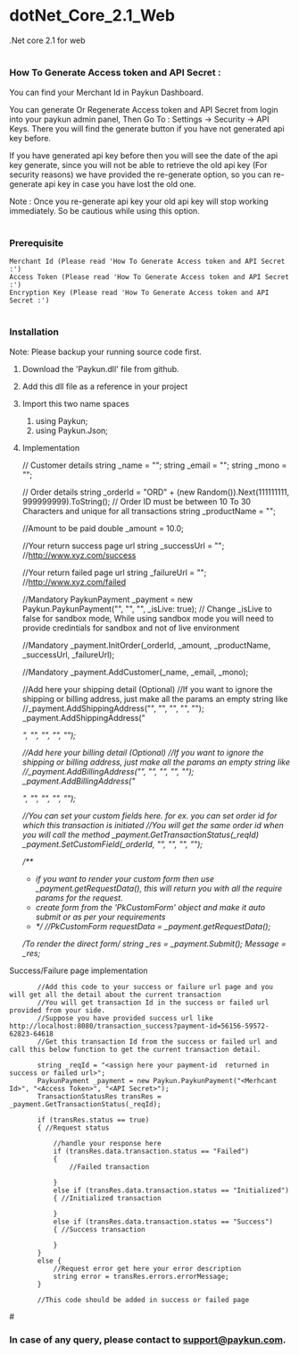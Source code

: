 # dotNet_Core_2.1_Web
.Net core 2.1 for web
# <h3>How To Generate Access token and API Secret :</h3>
You can find your Merchant Id in Paykun Dashboard.

You can generate Or Regenerate Access token and API Secret from login into your paykun admin panel, Then Go To : Settings -> Security -> API Keys. There you will find the generate button if you have not generated api key before.

If you have generated api key before then you will see the date of the api key generate, since you will not be able to retrieve the old api key (For security reasons) we have provided the re-generate option, so you can re-generate api key in case you have lost the old one.

Note : Once you re-generate api key your old api key will stop working immediately. So be cautious while using this option.

# <h3>Prerequisite</h3>
    Merchant Id (Please read 'How To Generate Access token and API Secret :')
    Access Token (Please read 'How To Generate Access token and API Secret :')
    Encryption Key (Please read 'How To Generate Access token and API Secret :')

# <h3>Installation</h3>
Note: Please backup your running source code first.
   1. Download the 'Paykun.dll' file from github.
   2. Add this dll file as a reference in your project
   3. Import this two name spaces 
        1) using Paykun;
        2) using Paykun.Json;

   4. Implementation
        
      
      // Customer details
      string _name = "<Customer Name>";
      string _email = "<Customer Email>";
      string _mono = "<Customer Mobile Number>";

       // Order details
       string _orderId = "ORD" + (new Random()).Next(111111111, 999999999).ToString(); // Order ID must be between 10 To 30 Characters and unique for all transactions
       string _productName = "<Name of the product>";

       //Amount to be paid
       double _amount = 10.0; 

       //Your return success page url
       string _successUrl = "<Success page url>"; //http://www.xyz.com/success

       //Your return failed page url
       string _failureUrl = "<Failure Url>"; //http://www.xyz.com/failed

       //Mandatory
       PaykunPayment _payment = new Paykun.PaykunPayment("<Merhcant Id>", "<Access Token>", "<API Secret>", _isLive: true); // Change _isLive to false for sandbox mode, While using sandbox mode you will need to provide credintials for sandbox and not of live environment

       //Mandatory
       _payment.InitOrder(_orderId, _amount, _productName, _successUrl, _failureUrl);

       //Mandatory
       _payment.AddCustomer(_name, _email, _mono);


       //Add here your shipping detail (Optional)
       //If you want to ignore the shipping or billing address, just make all the params an empty string like 
       //_payment.AddShippingAddress("", "", "", "", "");
       _payment.AddShippingAddress("<address>", "<country>", "<state>", "<city>", "<pincode>");

       //Add here your billing detail (Optional)
       //If you want to ignore the shipping or billing address, just make all the params an empty string like 
       //_payment.AddBillingAddress("", "", "", "", "");
       _payment.AddBillingAddress("<address>", "<country>", "<state>", "<city>", "<pincode>");

       //You can set your custom fields here. for ex. you can set order id for which this transaction is initiated
       //You will get the same order id when you will call the method  _payment.GetTransactionStatus(_reqId)
       _payment.SetCustomField(_orderId, "", "", "", "");

       /**
        * if you want to render your custom form then use _payment.getRequestData(), this will return you with all the require params for the request.
        * create form from the 'PkCustomForm' object and make it auto submit or as per your requirements
        * */
       //PkCustomForm requestData = _payment.getRequestData();

       /*To render the direct form*/
       string _res = _payment.Submit();
       Message = _res;
       
       
       
       
   Success/Failure page implementation
               
           //Add this code to your success or failure url page and you will get all the detail about the current transaction
           //You will get transaction Id in the success or failed url provided from your side.
           //Suppose you have provided success url like http://localhost:8080/transaction_success?payment-id=56156-59572-62823-64618
           //Get this transaction Id from the success or failed url and call this below function to get the current transaction detail.
    
           string _reqId = "<assign here your payment-id  returned in success or failed url>";
           PaykunPayment _payment = new Paykun.PaykunPayment("<Merhcant Id>", "<Access Token>", "<API Secret>");
           TransactionStatusRes transRes = _payment.GetTransactionStatus(_reqId);
    
           if (transRes.status == true)
           { //Request status
    
               //handle your response here
               if (transRes.data.transaction.status == "Failed")
               {
                   //Failed transaction
    
               }
               else if (transRes.data.transaction.status == "Initialized")
               { //Initialized transaction
    
               }
               else if (transRes.data.transaction.status == "Success")
               { //Success transaction
    
               }
           }
           else {
               //Request error get here your error description
               string error = transRes.errors.errorMessage;
           }
           
           //This code should be added in success or failed page 
               
#<h3> In case of any query, please contact to support@paykun.com.</h3>